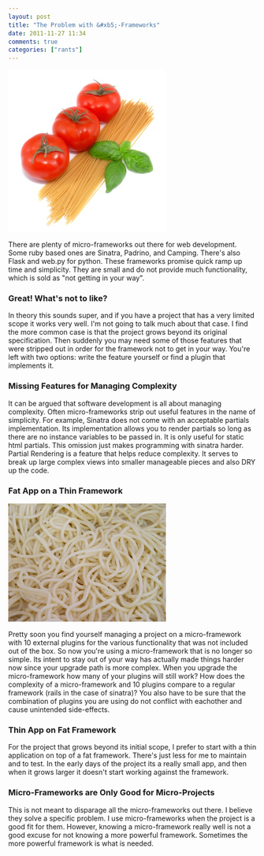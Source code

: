```yaml
---
layout: post
title: "The Problem with &#xb5;-Frameworks"
date: 2011-11-27 11:34
comments: true
categories: ["rants"]
---
```


<img src="/images/simple-spaghetti.jpg" class ="center"/>

There are plenty of micro-frameworks out there for web development.
Some ruby based ones are Sinatra, Padrino, and Camping.  There's also
Flask and web.py for python.  These frameworks promise quick ramp up
time and simplicity.  They are small and do not provide much
functionality, which is sold as "not getting in your way".

<!--more-->

### Great! What's not to like?

In theory this sounds super, and if you have a project that has a very
limited scope it works very well.  I'm not going to talk much about
that case.  I find the more common case is that the project grows beyond its
original specification.  Then suddenly you may need some of those
features that were stripped out in order for the framework not to get
in your way.  You're left with two options: write the feature yourself
or find a plugin that implements it.

### Missing Features for Managing Complexity

It can be argued that software development is all about managing
complexity.  Often micro-frameworks strip out useful features in the name
of simplicity.  For example, Sinatra does not come with an acceptable
partials implementation.  Its implementation allows you to render
partials so long as there are no instance variables to be passed in.
It is only useful for static html partials.  This omission just makes
programming with sinatra harder.  Partial Rendering is a feature that helps reduce complexity.  It serves to break up large complex views into smaller manageable pieces and also DRY up the code.

### Fat App on a Thin Framework

<img src="/images/complex-spaghetti.jpg" class ="center"/>

Pretty soon you find yourself managing a project on a micro-framework
with 10 external plugins for the various functionality that was not
included out of the box.  So now you're using a micro-framework that
is no longer so simple.  Its intent to stay out of your way has
actually made things harder now since your upgrade path is more
complex.  When you upgrade the micro-framework how many of your
plugins will still work?  How does the complexity of a micro-framework
and 10 plugins compare to a regular framework (rails in the case of
sinatra)?  You also have to be sure that the combination of plugins
you are using do not conflict with eachother and cause unintended side-effects.

### Thin App on Fat Framework

For the project that grows beyond its initial scope, I prefer to start
with a thin application on top of a fat framework.  There's just less
for me to maintain and to test.  In the early days of the project its a really small app, and then when it grows larger it doesn't
start working against the framework.

### Micro-Frameworks are Only Good for Micro-Projects

This is not meant to disparage all the micro-frameworks out there.  I
believe they solve a specific problem.  I use micro-frameworks when
the project is a good fit for them.  However, knowing a
micro-framework really well is not a good excuse for not knowing a
more powerful framework.  Sometimes the more powerful framework is
what is needed.
